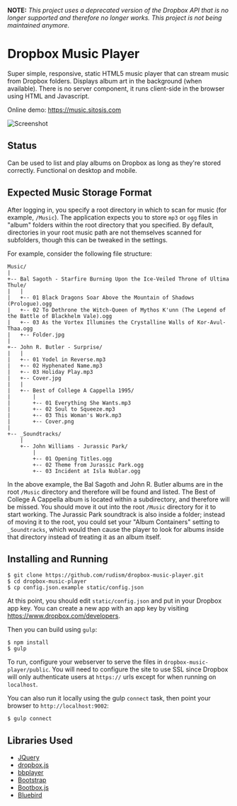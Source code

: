 __NOTE:__ _This project uses a deprecated version of the Dropbox API that is no longer supported and therefore no longer works. This project is not being maintained anymore._

# Dropbox Music Player

Super simple, responsive, static HTML5 music player that can stream music from Dropbox folders. Displays album art in the background (when available). There is no server component, it runs client-side in the browser using HTML and Javascript.

Online demo: https://music.sitosis.com

![Screenshot](http://i.imgur.com/pcoP8aL.png)

## Status

Can be used to list and play albums on Dropbox as long as they're stored correctly. Functional on desktop and mobile.

## Expected Music Storage Format

After logging in, you specify a root directory in which to scan for music (for example, `/Music`). The application expects you to store `mp3` or `ogg` files in "album" folders within the root directory that you specified. By default, directories in your root music path are not themselves scanned for subfolders, though this can be tweaked in the settings.

For example, consider the following file structure:

```
Music/
|
+-- Bal Sagoth - Starfire Burning Upon the Ice-Veiled Throne of Ultima Thule/
|   |
|   +-- 01 Black Dragons Soar Above the Mountain of Shadows (Prologue).ogg
|   +-- 02 To Dethrone the Witch-Queen of Mythos K'unn (The Legend of the Battle of Blackhelm Vale).ogg
|   +-- 03 As the Vortex Illumines the Crystalline Walls of Kor-Avul-Thaa.ogg
|   +-- Folder.jpg
|
+-- John R. Butler - Surprise/
|   |
|   +-- 01 Yodel in Reverse.mp3
|   +-- 02 Hyphenated Name.mp3
|   +-- 03 Holiday Play.mp3
|   +-- Cover.jpg
|   |
|   +-- Best of College A Cappella 1995/
|       |
|       +-- 01 Everything She Wants.mp3
|       +-- 02 Soul to Squeeze.mp3
|       +-- 03 This Woman's Work.mp3
|       +-- Cover.png
|       
+-- _Soundtracks/
    |
    +-- John Williams - Jurassic Park/
        |
        +-- 01 Opening Titles.ogg
        +-- 02 Theme from Jurassic Park.ogg
        +-- 03 Incident at Isla Nublar.ogg
```

In the above example, the Bal Sagoth and John R. Butler albums are in the root `/Music` directory and therefore will be found and listed. The Best of College A Cappella album is located within a subdirectory, and therefore will be missed. You should move it out into the root `/Music` directory for it to start working. The Jurassic Park soundtrack is also inside a folder; instead of moving it to the root, you could set your "Album Containers" setting to `_Soundtracks`, which would then cause the player to look for albums inside that directory instead of treating it as an album itself.

## Installing and Running

```
$ git clone https://github.com/rudism/dropbox-music-player.git
$ cd dropbox-music-player
$ cp config.json.example static/config.json
```

At this point, you should edit `static/config.json` and put in your Dropbox app key. You can create a new app with an app key by visiting https://www.dropbox.com/developers.

Then you can build using `gulp`:

```
$ npm install
$ gulp
```

To run, configure your webserver to serve the files in `dropbox-music-player/public`. You will need to configure the site to use SSL since Dropbox will only authenticate users at `https://` urls except for when running on `localhost`.

You can also run it locally using the gulp `connect` task, then point your browser to `http://localhost:9002`:

```
$ gulp connect
```

## Libraries Used

- [JQuery](http://jquery.com)
- [dropbox.js](https://github.com/dropbox/dropbox-js)
- [bbplayer](https://github.com/73rhodes/bbplayer)
- [Bootstrap](http://getbootstrap.com)
- [Bootbox.js](http://bootboxjs.com)
- [Bluebird](https://github.com/petkaantonov/bluebird)
